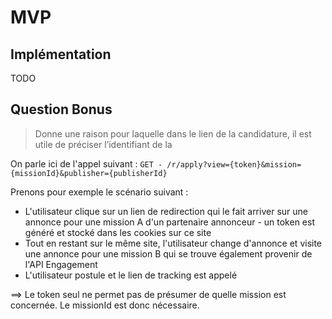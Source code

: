 # MVP

## Implémentation

TODO

## Question Bonus

> Donne une raison pour laquelle dans le lien de la candidature, il est utile de préciser l’identifiant de la

On parle ici de l'appel suivant : `GET - /r/apply?view={token}&mission={missionId}&publisher={publisherId}`

Prenons pour exemple le scénario suivant :

- L'utilisateur clique sur un lien de redirection qui le fait arriver sur une annonce pour une mission A d'un partenaire annonceur - un token est généré et stocké dans les cookies sur ce site
- Tout en restant sur le même site, l'utilisateur change d'annonce et visite une annonce pour une mission B qui se trouve également provenir de l'API Engagement
- L'utilisateur postule et le lien de tracking est appelé

==> Le token seul ne permet pas de présumer de quelle mission est concernée. Le missionId est donc nécessaire.

